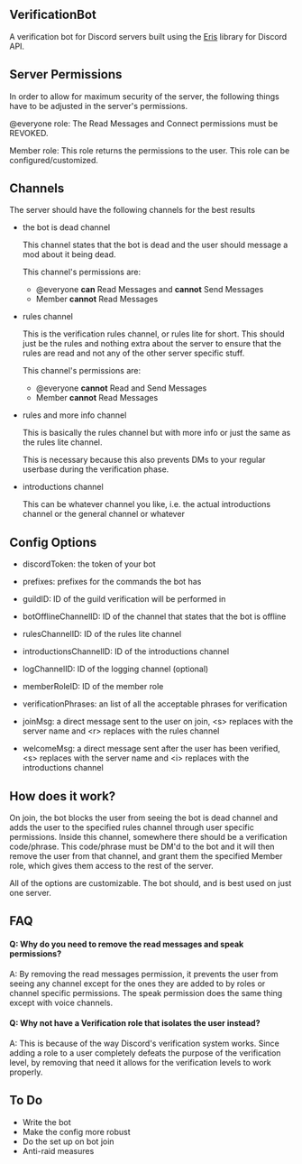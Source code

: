 VerificationBot
---

A verification bot for Discord servers built using the [Eris](https://github.com/abalabahaha/eris) library for Discord API.

Server Permissions
---
In order to allow for maximum security of the server, the following things have to be adjusted in the server's permissions.

@everyone role:
The Read Messages and Connect permissions must be REVOKED.

Member role:
This role returns the permissions to the user. This role can be configured/customized.

Channels
---
The server should have the following channels for the best results

* the bot is dead channel

  This channel states that the bot is dead and the user should message a mod about it being dead.

  This channel's permissions are:

  * @everyone **can** Read Messages and **cannot** Send Messages
  * Member **cannot** Read Messages

* rules channel

  This is the verification rules channel, or rules lite for short. This should just be the rules and nothing extra about the server to ensure that the rules are read and not any of the other server specific stuff.

  This channel's permissions are:

  * @everyone **cannot** Read and Send Messages
  * Member **cannot** Read Messages

* rules and more info channel

   This is basically the rules channel but with more info or just the same as the rules lite channel.

   This is necessary because this also prevents DMs to your regular userbase during the verification phase.


* introductions channel

  This can be whatever channel you like, i.e. the actual introductions channel or the general channel or whatever

Config Options
---
* discordToken: the token of your bot


* prefixes: prefixes for the commands the bot has


* guildID: ID of the guild verification will be performed in


* botOfflineChannelID: ID of the channel that states that the bot is offline


* rulesChannelID: ID of the rules lite channel


* introductionsChannelID: ID of the introductions channel


* logChannelID: ID of the logging channel (optional)


* memberRoleID: ID of the member role


* verificationPhrases: an list of all the acceptable phrases for verification


* joinMsg: a direct message sent to the user on join, \<s> replaces with the server name and \<r> replaces with the rules channel


* welcomeMsg: a direct message sent after the user has been verified, \<s> replaces with the server name and \<i> replaces with the introductions channel

How does it work?
---
On join, the bot blocks the user from seeing the bot is dead channel and adds the user to the specified rules channel through user specific permissions. Inside this channel, somewhere there should be a verification code/phrase. This code/phrase must be DM'd to the bot and it will then remove the user from that channel, and grant them the specified Member role, which gives them access to the rest of the server.

All of the options are customizable. The bot should, and is best used on just one server.

FAQ
---
#### Q: Why do you need to remove the read messages and speak permissions?

A: By removing the read messages permission, it prevents the user from seeing any channel except for the ones they are added to by roles or channel specific permissions. The speak permission does the same thing except with voice channels.

#### Q: Why not have a Verification role that isolates the user instead?

A: This is because of the way Discord's verification system works. Since adding a role to a user completely defeats the purpose of the verification level, by removing that need it allows for the verification levels to work properly.

To Do
---
* Write the bot
* Make the config more robust
* Do the set up on bot join
* Anti-raid measures
